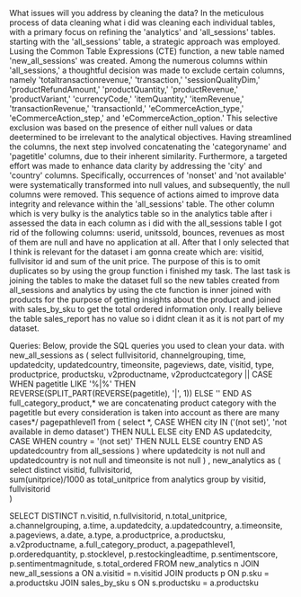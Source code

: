 What issues will you address by cleaning the data?
In the meticulous process of data cleaning what i did was cleaning each individual tables, with a primary focus on refining the 'analytics' and 'all_sessions'
tables. starting with the 'all_sessions' table, a strategic approach was employed. Lusing the Common Table Expressions (CTE) function, a new table named 
'new_all_sessions' was created. Among the numerous columns within 'all_sessions,' a thoughtful decision was made to exclude certain columns, namely 
'totaltransactionrevenue,' 'transaction,' 'sessionQualityDim,' 'productRefundAmount,' 'productQuantity,' 'productRevenue,' 'productVariant,' 'currencyCode,' 
'itemQuantity,' 'itemRevenue,' 'transactionRevenue,' 'transactionId,' 'eCommerceAction_type,' 'eCommerceAction_step,' and 'eCommerceAction_option.' This 
selective exclusion was based on the presence of either null values or data deetermined to be irrelevant to the analytical objectives.
Having streamlined the columns, the next step involved concatenating the 'categoryname' and 'pagetitle' columns, due to their inherent similarity. Furthermore, 
a targeted effort was made to enhance data clarity by addressing the 'city' and 'country' columns. Specifically, occurrences of 'nonset' and 'not available' were
systematically transformed into null values, and subsequently, the null columns were removed. This  sequence of actions aimed to improve data integrity and 
relevance within the 'all_sessions' table.
The other column which is very bulky is the analytics table so in the analytics table after i assessed the data in each column as i did with the all_sessions
table I got rid of the following columns: userid, unitssold, bounces, revenues as most of them are null and have no application at all. After that I only 
selected that I think is relevant for the dataset i am gonna create which are: visitid, fullvisitor id and sum of the unit price. The purpose of this is to omit 
duplicates so by using the group function i finished my task.
The last task is joining the tables to make the dataset full so the new tables created from all_sessions and analytics by using the cte function is inner joined 
with products for the purpose of getting insights about the product and joined with sales_by_sku to get the total ordered information only. I really believe the 
table sales_report has no value so i didnt clean it as it is not part of my dataset.






Queries:
Below, provide the SQL queries you used to clean your data.
with new_all_sessions as (
    select 
        fullvisitorid, 
        channelgrouping, 
        time, 
        updatedcity, 
        updatedcountry, 
        timeonsite, 
        pageviews, 
        date, 
        visitid, 
        type, 
        productprice, 
        productsku,
        v2productname, 
        v2productcategory || 
  CASE 
    WHEN pagetitle LIKE '%|%' 
      THEN 
        REVERSE(SPLIT_PART(REVERSE(pagetitle), '|', 1))
    ELSE
      ''
  END AS full_category_product,\* we are concatenating product category with the pagetitle but every consideration is taken into account as there are many cases*/
        pagepathlevel1
    from (
        select 
            *, 
            CASE
                WHEN city IN ('(not set)', 'not available in demo dataset') THEN NULL
                ELSE city
            END AS updatedcity,
            CASE
                WHEN country = '(not set)' THEN NULL
                ELSE country
            END AS updatedcountry
        from all_sessions
    ) where updatedcity is not null and updatedcountry is not null and timeonsite is not null
)
, new_analytics as (
    select
	   distinct visitid, 
        fullvisitorid,  
        sum(unitprice)/1000 as total_unitprice
    from analytics
    group by 
	    visitid, 
        fullvisitorid         
) 

SELECT DISTINCT
    n.visitid,
    n.fullvisitorid,
    n.total_unitprice,
    a.channelgrouping,
    a.time,
    a.updatedcity,
    a.updatedcountry,
    a.timeonsite,
    a.pageviews,
    a.date,
    a.type,
    a.productprice,
    a.productsku,
    a.v2productname,
    a.full_category_product,
    a.pagepathlevel1,
    p.orderedquantity,
    p.stocklevel,
    p.restockingleadtime,
    p.sentimentscore,
    p.sentimentmagnitude,
    s.total_ordered
FROM new_analytics n
JOIN new_all_sessions a ON a.visitid = n.visitid
JOIN products p ON p.sku = a.productsku
JOIN sales_by_sku s ON s.productsku = a.productsku
